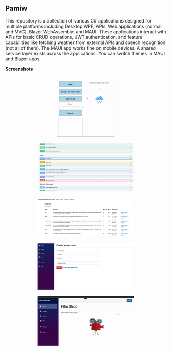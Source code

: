 ## Pamiw

This repository is a collection of various C# applications designed for multiple platforms including Desktop WPF, APIs, Web applications (normal and MVC), Blazor WebAssembly, and MAUI. These applications interact with APIs for basic CRUD operations, JWT authentication, and feature capabilities like fetching weather from external APIs and speech recognition (not all of them). The MAUI app works fine on mobile devices. A shared service layer exists across the applications. You can switch themes in MAUI and Blazor apps.

**Screenshots**

<div style="display: flex; flex-direction: column; align-items: center; justify-content: center; width: 100%;">
  <div style="width: 60%; margin: 10px auto; display: flex; flex-direction: column; align-items: center;">
    <img src="imgs/desktop.gif" alt="Desktop app" style="width: 60%; margin-bottom: 20px;">
    <img src="imgs/apiSwagger.jpg" alt="Api Swagger" style="width: 100%; margin-bottom: 20px;">
    <img src="imgs/webMVC.jpg" alt="Web MVC" style="width: 100%; margin-bottom: 20px;">
    <img src="imgs/blazorWebAsm.jpg" alt="Blazor Wasm" style="width: 100%; margin-bottom: 20px;">
    <img src="imgs/mobileMaui.gif" alt="Mobile MAUI" style="width: 100%; margin-bottom: 20px;">
  </div>
</div>
